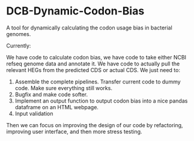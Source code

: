 # DCB-Dynamic-Codon-Bias
A tool for dynamically calculating the codon usage bias in bacterial genomes.


Currently:

We have code to calculate codon bias, we have code to take either NCBI refseq genome data and annotate it. We have code to actually pull the relevant
HEGs from the predicted CDS or actual CDS. We just need to:

1) Assemble the complete pipelines. Transfer current code to dummy code. Make sure everything still works.
2) Bugfix and make code softer.
3) Implement an output function to output codon bias into a nice pandas dataframe on an HTML webpage.
4) Input validation

Then we can focus on improving the design of our code by refactoring, improving user interface, and then more stress testing.

